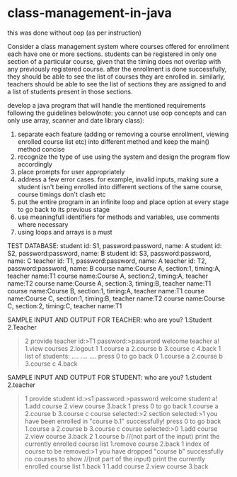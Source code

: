 # class-management-in-java
this was done without oop (as per instruction)

Consider a class management system where courses offered for enrollment each have one or more sections. students can be registered in only one section of a particular course, given that the timing does not overlap with any previously registered course. after the enrollment is done successfully, they should be able to see the list of courses they are enrolled in. similarly, teachers should be able to see the list of sections they are assigned to and a list of students present in those sections.

develop a java program that will handle the mentioned requirements following the guidelines below(note: you cannot use oop concepts and can only use array, scanner and date library class):
1. separate each feature (adding or removing a course enrollment, viewing enrolled course list etc) into different method and keep the main() method concise
2. recognize the type of use using the system and design the program flow accordingly
3. place prompts for user appropriately
4. address a few error cases. for example, invalid inputs, making sure a student isn't being enrolled into different sections of the same course, course timings don't clash etc
5. put the entire program in an infinite loop and place option at every stage to go back to its previous stage
6. use meaningfull identifiers for methods and variables, use comments where necessary
7. using loops and arrays is a must

TEST DATABASE:
student id: S1, password:password, name: A
student id: S2, password:password, name: B
student id: S3, password:password, name: C
teacher id: T1, password:password, name: A
teacher id: T2, password:password, name: B
course name:Course A, section:1, timing:A, teacher name:T1
course name:Course A, section:2, timing:A, teacher name:T2
course name:Course A, section:3, timing:B, teacher name:T1
course name:Course B, section:1, timing:A, teacher name:T1
course name:Course C, section:1, timing:B, teacher name:T2
course name:Course C, section:2, timing:C, teacher name:T1

SAMPLE INPUT AND OUTPUT FOR TEACHER:
who are you?
1.Student 2.Teacher
>2
provide teacher id:>T1
password:>password
welcome teacher a!
1.view courses 2.logout
>1
1.course a 2.course b 3.course c 4.back
>1
list of students:
....
....
....
press 0 to go back
>0
1.course a 2.course b 3.course c 4.back

SAMPLE INPUT AND OUTPUT FOR STUDENT:
who are you?
1.student 2.teacher
>1
provide student id:>s1
password:>password
welcome student a!
1.add course 2.view course 3.back
>1
press 0 to go back
1.course a 2.course b 3.course c
course selected:>2
section selected:>1
you have been enrolled in "course b.1" successfully!
press 0 to go back
1.course a 2.course b 3.course c
course selected:>0
1.add course 2.view course 3.back
>2
1.course b //(not part of the input) print the currently enrolled course list
1.remove course 2.back
>1
index of course to be removed:>1
you have dropped "course b" successfully
no courses to show //(not part of the input) print the currently enrolled course list
1.back
>1
1.add course 2.view course 3.back
>
